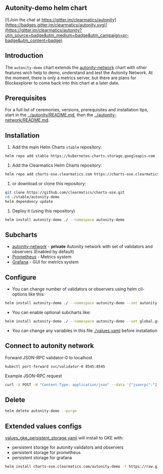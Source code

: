 ## Autonity-demo helm chart
[![Join the chat at https://gitter.im/clearmatics/autonity](https://badges.gitter.im/clearmatics/autonity.svg)](https://gitter.im/clearmatics/autonity?utm_source=badge&utm_medium=badge&utm_campaign=pr-badge&utm_content=badge)

## Introduction
The `autonity-demo` chart extends the [autonity-network](../autonity-network/README.md) chart with other features wich help to demo, understand and test the Autonity Network. At the moment, there is only a metrics server, but there are plans for Blockexplorer to come back into this chart at a later date.

## Prerequisites
For a full list of ceremonies, versions, prerequisites and installation tips, start in the [../autonity/README.md](../autonity/README.md), then the [../autonity-network/README.md](../autonity-network/README.md).

## Installation
1. Add the main Helm Charts `stable` repository:
```bash
helm repo add stable https://kubernetes-charts.storage.googleapis.com
```

1. Add the Clearmatics Helm Charts repository:
```bash
helm repo add charts-ose.clearmatics.com https://charts-ose.clearmatics.com
```

1. or download or clone this repository:
```bash
git clone https://github.com/clearmatics/charts-ose.git
cd ./stable/autonity-demo
helm dependency update
```

1. Deploy it (using this repository)
```bash
helm install autonity-demo ./ --namespace autonity-demo
```

## Subcharts
* [autonity-network](../autonity-network) - **private** Autonity network with set of validators and observers (Enabled by default)
* [Prometheus](https://github.com/helm/charts/tree/master/stable/prometheus) - Metrics system
* [Grafana](https://github.com/helm/charts/tree/master/stable/grafana) - GUI for metrics system

## Configure
- You can change number of validators or observers using helm cli-options like this:
```bash
helm install autonity-demo ./ --namespace autonity-demo --set autonity-network.validators.num=6,autonity-network.observers.num=2
```

- You can enable optional subcharts like:
```bash
helm install autonity-demo ./ --namespace autonity-demo --set global.grafana.enabled=true
```

- You can change any variables in this file [./values.yaml](values.yaml) before installation

## Connect to autonity network
Forward JSON-RPC validator-0 to localhost
```bash
kubectl port-forward svc/validator-0 8545:8545
```

Example JSON-RPC request
```bash
curl -X POST -H "Content-Type: application/json" --data '{"jsonrpc":"2.0","method":"web3_clientVersion","params":[],"id":67}' http://localhost:8545
```

## Delete
```bash
helm delete autonity-demo --purge
```

## Extended values configs
[values_gke_persistent_storage.yaml](./values_gke_persistent_storage.yaml) will install to GKE with:
- persistent storage for autonity validators and observers
- persistent storage for prometheus
- persistent storage for grafana

```bash
helm install charts-ose.clearmatics.com/autonity-demo -f https://raw.githubusercontent.com/clearmatics/charts-ose/master/stable/autonity-demo/values_gke_persistent_storage.yaml --namespace autonity-demo
```
